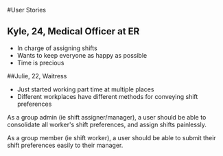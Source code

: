 #User Stories

## Kyle, 24, Medical Officer at ER
* In charge of assigning shifts 
* Wants to keep everyone as happy as possible
* Time is precious


##Julie, 22, Waitress
* Just started working part time at multiple places
* Different workplaces have different methods for conveying shift preferences

As a group admin (ie shift assigner/manager), a user should be able to consolidate all worker's shift preferences, and assign shifts painlessly.

As a group member (ie shift worker), a user should be able to submit their shift preferences easily to their manager. 